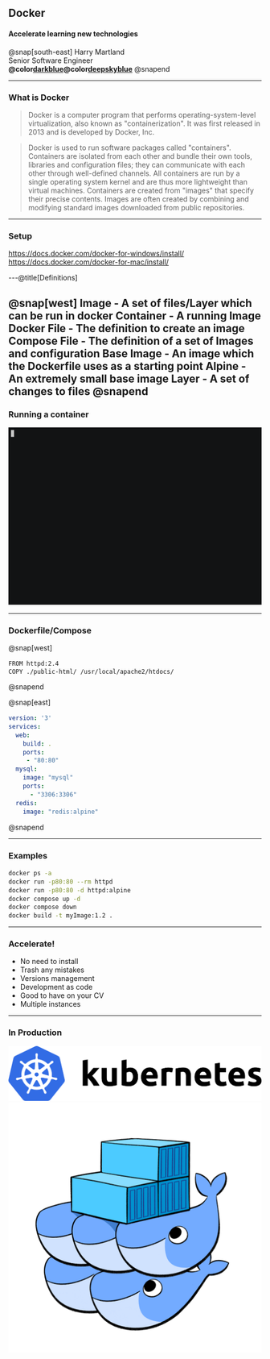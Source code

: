 ## Docker
#### Accelerate learning new technologies
  
  @snap[south-east]
  Harry Martland  
  Senior Software Engineer  
  **@color[darkblue](Booking)@color[deepskyblue](Go)**
  @snapend
  
---

### What is Docker
>Docker is a computer program that performs operating-system-level virtualization, also known as "containerization". 
>It was first released in 2013 and is developed by Docker, Inc.

>Docker is used to run software packages called "containers". 
>Containers are isolated from each other and bundle their own tools, libraries and configuration files; 
>they can communicate with each other through well-defined channels. 
>All containers are run by a single operating system kernel and are thus more lightweight than virtual machines. 
>Containers are created from "images" that specify their precise contents. 
>Images are often created by combining and modifying standard images downloaded from public repositories.
---

### Setup

<https://docs.docker.com/docker-for-windows/install/>
<https://docs.docker.com/docker-for-mac/install/>

---@title[Definitions]

@snap[west]
Image - A set of files/Layer which can be run in docker
Container - A running Image
Docker File - The definition to create an image
Compose File - The definition of a set of Images and configuration
Base Image - An image which the Dockerfile uses as a starting point
Alpine - An extremely small base image
Layer - A set of changes to files
@snapend
---

### Running a container

![docker-run-httpd](images/docker-run-httpd.gif)

---

### Dockerfile/Compose

@snap[west]
```
FROM httpd:2.4
COPY ./public-html/ /usr/local/apache2/htdocs/
```
@snapend

@snap[east]
```yaml
version: '3'
services:
  web:
    build: .
    ports:
     - "80:80"
  mysql:
    image: "mysql"
    ports:
      - "3306:3306"
  redis:
    image: "redis:alpine"
```
@snapend

---

### Examples

```bash
docker ps -a
docker run -p80:80 --rm httpd
docker run -p80:80 -d httpd:alpine
docker compose up -d
docker compose down
docker build -t myImage:1.2 .
```
---

### Accelerate!

 - No need to install
 - Trash any mistakes
 - Versions management
 - Development as code
 - Good to have on your CV
 - Multiple instances

---

### In Production

![Kubernetes Logo](images/kubernetes-logo.png)
![Docker Logo](images/docker-logo.png)
